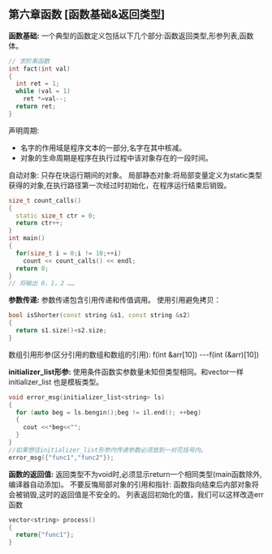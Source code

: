 ## 第六章函数 [函数基础&返回类型]

__函数基础:__
一个典型的函数定义包括以下几个部分:函数返回类型,形参列表,函数体。
```c++
// 求阶乘函数
int fact(int val)
{
  int ret = 1;
  while (val = 1)
    ret *=val--;
  return ret;
}
```
声明周期:
* 名字的作用域是程序文本的一部分,名字在其中核减。
* 对象的生命周期是程序在执行过程中该对象存在的一段时间。

自动对象: 只存在块运行期间的对象。
局部静态对象:将局部变量定义为static类型获得的对象,在执行路径第一次经过时初始化，在程序运行结束后销毁。

```c++
size_t count_calls()
{
  static size_t ctr = 0;
  return ctr++;
}
int main()
{
  for(size_t i = 0;i != 10;++i)
    count << count_calls() << endl;
  return 0;
}
// 将输出 0，1，2 ……
```
__参数传递:__
参数传递包含引用传递和传值调用。
使用引用避免拷贝：
```c++
bool isShorter(const string &s1, const string &s2)
{
  return s1.size()<s2.size;
}
```
数组引用形参(区分引用的数组和数组的引用):
f(int &arr[10]) ---f(int (&arr)[10])

__initializer_list形参:__
使用条件函数实参数量未知但类型相同。和vector一样 initializer_list 也是模板类型。
```c++
void error_msg(initializer_list<string> ls)
{
  for (auto beg = ls.bengin();beg != il.end(); ++beg)
  {
    cout <<*beg<<"";
  }
}
//如果想往initializer_list形参内传递参数必须放到一对花括号内。
error_msg({"func1","func2"});
```
__函数的返回值:__
返回类型不为void时,必须显示return一个相同类型(main函数除外,编译器自动添加)。
不要反悔局部对象的引用和指针: 函数指向结束后内部对象将会被销毁,这时的返回值是不安全的。
列表返回初始化的值，我们可以这样改造err函数
```c++
vector<string> process()
{
  return{"func1"};
}
```

